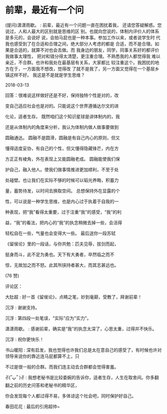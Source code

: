 # 前辈，最近有一个问

(提问)潇潇雨歇。 : 前辈，最近有一个问题一直在困扰着我， 还请您答疑解惑。您说过，人和人最大的区别就是思维的区 别。也就向您说的，体制内评价人的体系是多元的，会说好 说，会拍马屁也是一种本事。参加工作以来，或者说学生时 代我也感受到了在合适和合理之间，绝大部分人考虑的都是 合适，而不是合理。如果是合适的，就算不对也会去做。而 我身边的朋友，同学，同事关系好的都评价我做事太理性， 把对和错分得太清楚，更注重合理。不熟悉我的人都觉得我 难以亲近，不合群。也许和我处在最基层有关系，大家都比 较注重这个。我困扰的地方在于，一方面我不想改，觉得改 了就不是我了，另一方面又觉得在一个基层乡镇这样不好。 我这是不是就是学生思维？

2018-03-13

回答：很难说这样做好还是不好，保持独特个性是对的，改

变自己适应社会也是对的。只能说这个世界遵循达尔文的进

化论，适者生存。 既然咱们这个知识星球是讲体制内的，我

还是从体制内的角度来分析，我认为体制内做人做事要做到

圆融通达。 圆融不是圆滑，圆融是有自己内心的原则，但又

懂得适度妥协，有自己的个性，但又懂得隐藏锋芒，内在方

方正正有棱角，外在表现上又能圆融老成。 圆融能使我们保

护自己，融入他人。使我们做事情推进更加顺利，不至于处

处碰壁。也让我们在实际不够的时候可以韬光养晦，积蓄力

量，蓄势待发，以时间去换取空间。 总想保持外在显露的个

性，可以说是一种学生思维，也是内心过于执着于自我的一

种表现，把“我”看得太重要，过于注重“我”的感受，“我”的利

益，“我”的看法，把内心的“我”的执念稍微去掉一些，会活得

轻松自在一些，气量也会变得大一些。 最后送你一段苏轼

《留侯论》里的一段话，与你共勉：匹夫见辱，拔剑而起，

挺身而斗，此不足为勇也。天下有大勇者，卒然临之而不

惊，无故加之而不怒。此其所挟持者甚大，而其志甚远也。

(76 赞)

评论区：

大肚超 : 好一首《留侯论》，点睛之笔，妙到毫巅，受教了，拜谢前辈！

沉浮 : 谢谢支持。

沉浮 : 第四段一处笔误，"实际"应为"实力"。

潇潇雨歇。 : 感谢前辈，确实是“我”的执念太深了，心思太重，过得并不快乐。

沉浮 : 祝你更快乐！

书山暖阳 : 深有启发，我也觉得也许我们总是太在意自己的感受了，有时候也许对领导来说你的靠近连马屁都算不上，只

不过是很一般的合群。而我们连主动去合群都会觉得害羞。

✌(՞ټ՞ )✌ : 我想老秘书是比较委婉的告诉你，适者生存，人生在取舍间。你多翻翻之前的历史问答和老秘书的精华区，

你会发现每个人都过得不易，多体谅这个社会吧，同时保护好自己。

春田花花 : 最后的引用超帅~